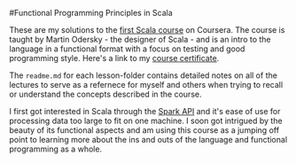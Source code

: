 #Functional Programming Principles in Scala

These are my solutions to the [first Scala course](https://www.coursera.org/learn/progfun1) on Coursera. The course is taught by Martin Odersky - the designer of Scala - and is an intro to the language in a functional format with a focus on testing and good programming style. Here's a link to my [course certificate](https://www.coursera.org/account/accomplishments/certificate/Z9HCN9VZQED7). 

The ```readme.md``` for each lesson-folder contains detailed notes on all of the lectures to serve as a refernece for myself and others when trying to recall or understand the concepts described in the course.

I first got interested in Scala through the [Spark API](http://spark.apache.org) and it's ease of use for processing data too large to fit on one machine. I soon got intrigued by the beauty of its functional aspects and am using this course as a jumping off point to learning more about the ins and outs of the language and functional programming as a whole.
